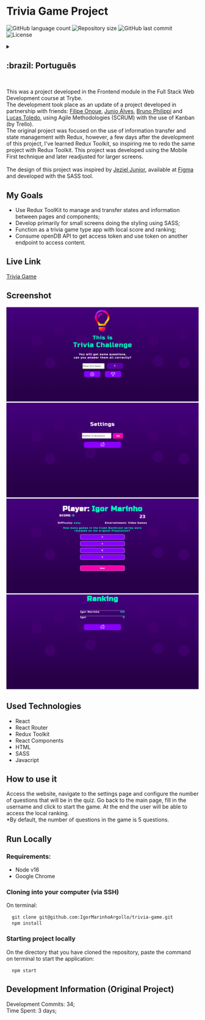 # Trivia Game Project

<p>
  <img alt="GitHub language count" src="https://img.shields.io/github/languages/count/igormarinhoargollo/trivia-game?color=%2304D361">

  <img alt="Repository size" src="https://img.shields.io/github/repo-size/igormarinhoargollo/trivia-game">
  
  <img alt="GitHub last commit" src="https://img.shields.io/github/last-commit/igormarinhoargollo/trivia-game">
    
  <img alt="License" src="https://img.shields.io/badge/license-MIT-brightgreen">
  
<details>
  <summary><h2>:brazil: Português</h2></summary>
  Esse foi um projeto desenvolvido no módulo de Frontend no curso de Desenvolvimento Web Full Stack da Trybe. <br>
  O desenvolvimento se deu como uma atualização de um projeto elaborado em parceria com os amigos: <a href="https://github.com/onoue9">Filipe Onoue</a>, <a href="https://github.com/JunioASilva">Junio Álves</a>, <a href="https://github.com/brunophilippi">Bruno Philippi</a> e <a href="https://github.com/lucas-morais">Lucas Toledo</a>, utilizando Metodologias Ágeis(SCRUM) com o uso de Kanban(pelo Trello).<br>
   O projeto original tinha como foco o uso da transferência de informação e gerenciamento de estado com o Redux, contudo, poucos dias após o desenvolvimento desse projeto foi lançado o Redux Toolkit, me inspirando a refazer o mesmo projeto com o Redux Toolkit. Esse projeto foi elaborado com a técnica Mobile First e posteriormente reajustado para telas maiores.<br><br>
   O design desse projeto foi inspirado em um projeto de design do <a href="https://www.figma.com/community/file/1124158145014892602">Jeziel Junior</a>, disponível no <a href="https://www.figma.com/community/file/1124158145014892602">Figma</a> e desenvolvido com a ferramente SASS.<br>
  
  
  ## Objetivos
  * Usar Redux ToolKit para gerenciar e transferir estados e informações entre páginas e componentes;
  * Desenvolver primariamente para telas pequenas fazendo a estilização utilizando o SASS;
  * Funcionar como um app do tipo game de perguntas e respostas com pontuação e ranking local;
  * Consumir API do openDB para obtenção de token de acesso e uso do token para acesso ao conteúdo.

  ## Live Link
  <a href="https://educational-trivia-game.netlify.app/" target="_blank">Trivia Game</a>
  
  ## Screenshot
  ![ScreenShot](./src/screenshots/login.png)
  ![ScreenShot](./src/screenshots/settings.png)
  ![ScreenShot](./src/screenshots/game.png)
  ![ScreenShot](./src/screenshots/ranking.png)
  
  ## Tecnologias usadas
  * React
  * React Router
  * Redux Toolkit
  * React Components 
  * HTML
  * SASS
  * Javacript
  
  ## Como usar
  Acesse o site, navegue na página de configurações e configure a quantidade de perguntas que haverão no turmo. volte a página principal, preencha o nome do usuário e clique para iniciar o jogo. Ao final o usuário poderá acessar e ver o ranking local.<br>
  *Por padrão, o número de questões do jogo é de 5 questões.
      
  ## Rodar Localmente
  ### Requisitos:
   * Node v16
   * Google Chrome
    
  ### Clonar no seu computador (via SSH)
  No terminal:
  
    git clone git@github.com:IgorMarinhoArgollo/trivia-game.git
    npm install
  

  ### Iniciando o projeto localmente
  No diretório em que o repositório foi clonado, cole o seguinte comando no terminal para iniciar a aplicação localmente:
   
      npm start
   
  ## Informações de Desenvolvimento (Projeto Original)
  Commits de Desenvolvimento: 34; <br>
  Tempo Gasto: 3 dias;
</details>

##  


This was a project developed in the Frontend module in the Full Stack Web Development course at Trybe. <br>
  The development took place as an update of a project developed in partnership with friends: <a href="https://github.com/onoue9">Filipe Onoue</a>, <a href="https://github .com/JunioASilva">Junio Álves</a>, <a href="https://github.com/brunophilippi">Bruno Philippi</a> and <a href="https://github.com/lucas -morals">Lucas Toledo</a>, using Agile Methodologies (SCRUM) with the use of Kanban (by Trello).<br>
   The original project was focused on the use of information transfer and state management with Redux, however, a few days after the development of this project, I've learned Redux Toolkit, so inspiring me to redo the same project with Redux Toolkit. This project was developed using the Mobile First technique and later readjusted for larger screens.<br><br>
   The design of this project was inspired by <a href="https://www.figma.com/community/file/1124158145014892602">Jeziel Junior</a>, available at <a href="https: //www.figma.com/community/file/1124158145014892602">Figma</a> and developed with the SASS tool.<br>


## My Goals
  * Use Redux ToolKit to manage and transfer states and information between pages and components;
  * Develop primarily for small screens doing the styling using SASS;
  * Function as a trivia game type app with local score and ranking;
  * Consume openDB API to get access token and use token on another endpoint to access content.


## Live Link
  <a href="https://educational-trivia-game.netlify.app/" target="_blank">Trivia Game</a>
  
## Screenshot
![ScreenShot](./src/screenshots/login.png)
![ScreenShot](./src/screenshots/settings.png)
![ScreenShot](./src/screenshots/game.png)
![ScreenShot](./src/screenshots/ranking.png)

## Used Technologies
  * React
  * React Router
  * Redux Toolkit
  * React Components 
  * HTML
  * SASS
  * Javacript

## How to use it
  Access the website, navigate to the settings page and configure the number of questions that will be in the quiz. Go back to the main page, fill in the username and click to start the game. At the end the user will be able to access the local ranking.<br>
  *By default, the number of questions in the game is 5 questions.
        
## Run Locally
  ### Requirements:
   * Node v16
   * Google Chrome
    
  ### Cloning into your computer (via SSH)
  On terminal:

      git clone git@github.com:IgorMarinhoArgollo/trivia-game.git
      npm install

  ### Starting project locally
  On the directory that you have cloned the repository, paste the command on terminal to start the application:

      npm start

    
## Development Information (Original Project)
  Development Commits: 34; <br>
  Time Spent: 3 days; <br> 
